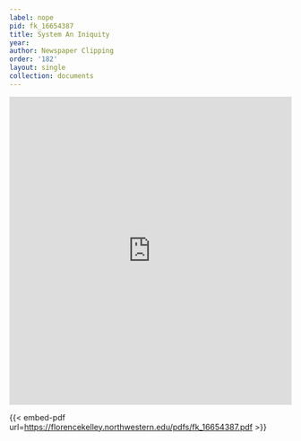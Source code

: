```yaml
---
label: nope
pid: fk_16654387
title: System An Iniquity
year:
author: Newspaper Clipping
order: '182'
layout: single
collection: documents
---
```

<iframe src="https://northwestern.app.box.com/embed/s/lgs0p2f8u3azx53l9s8t5ptjj37418xv?sortColumn=date&view=list" width="100%" height="550" frameborder="0" allowfullscreen webkitallowfullscreen msallowfullscreen></iframe>


{{< embed-pdf url=https://florencekelley.northwestern.edu/pdfs/fk_16654387.pdf >}}